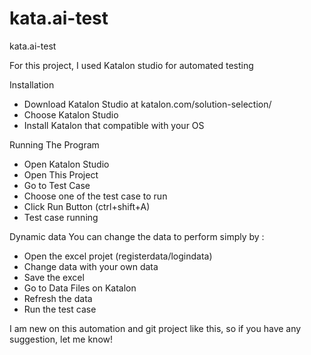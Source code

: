 # kata.ai-test
kata.ai-test

For this project, I used Katalon studio for automated testing

Installation
- Download Katalon Studio at katalon.com/solution-selection/
- Choose Katalon Studio
- Install Katalon that compatible with your OS

Running The Program
- Open Katalon Studio
- Open This Project
- Go to Test Case
- Choose one of the test case to run
- Click Run Button (ctrl+shift+A)
- Test case running


Dynamic data
You can change the data to perform simply by :
- Open the excel projet (registerdata/logindata)
- Change data with your own data
- Save the excel
- Go to Data Files on Katalon
- Refresh the data
- Run the test case

I am new on this automation and git project like this, so if you have any suggestion, let me know!
